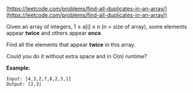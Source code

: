 [https://leetcode.com/problems/find-all-duplicates-in-an-array/](https://leetcode.com/problems/find-all-duplicates-in-an-array/)

Given an array of integers, 1 ≤ a[i] ≤ n (n = size of array), some elements appear **twice** and others appear **once**.

Find all the elements that appear **twice** in this array.

Could you do it without extra space and in O(n) runtime?

**Example:**
```
Input: [4,3,2,7,8,2,3,1]
Output: [2,3]
```

